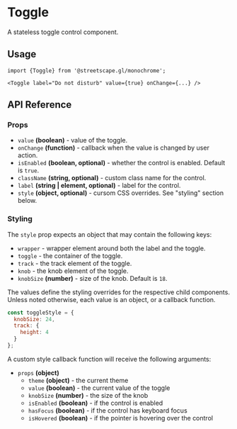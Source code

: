 # Toggle

A stateless toggle control component.

## Usage

    import {Toggle} from '@streetscape.gl/monochrome';

    <Toggle label="Do not disturb" value={true} onChange={...} />

## API Reference

### Props

- `value` **(boolean)** - value of the toggle.
- `onChange` **(function)** - callback when the value is changed by user action.
- `isEnabled` **(boolean, optional)** - whether the control is enabled. Default is `true`.
- `className` **(string, optional)** - custom class name for the control.
- `label` **(string | element, optional)** - label for the control.
- `style` **(object, optional)** - cursom CSS overrides. See "styling" section below.

### Styling

The `style` prop expects an object that may contain the following keys:

- `wrapper` - wrapper element around both the label and the toggle.
- `toggle` - the container of the toggle.
- `track` - the track element of the toggle.
- `knob` - the knob element of the toggle.
- `knobSize` **(number)** - size of the knob. Default is `18`.

The values define the styling overrides for the respective child components. Unless noted otherwise,
each value is an object, or a callback function.

```jsx
const toggleStyle = {
  knobSize: 24,
  track: {
    height: 4
  }
};
```

A custom style callback function will receive the following arguments:

- `props` **(object)**
  - `theme` **(object)** - the current theme
  - `value` **(boolean)** - the current value of the toggle
  - `knobSize` **(number)** - the size of the knob
  - `isEnabled` **(boolean)** - if the control is enabled
  - `hasFocus` **(boolean)** - if the control has keyboard focus
  - `isHovered` **(boolean)** - if the pointer is hovering over the control
